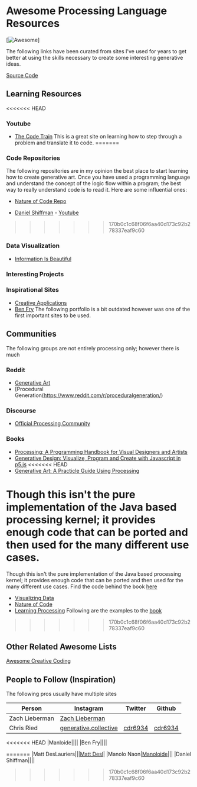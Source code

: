 

# Awesome Processing Language Resources   
[![Awesome](https://cdn.rawgit.com/sindresorhus/awesome/d7305f38d29fed78fa85652e3a63e154dd8e8829/media/badge.svg)]

The following links have been curated from sites I've used for years to get better at using the skills necessary to create some interesting generative ideas.  

[Source Code](https://github.com/processing/processing)

## Learning Resources 

<<<<<<< HEAD
### Youtube 
* [The Code Train]() 
This is a great site on learning how to step through a problem and translate it to code.
=======
### Code Repositories
The following repositories are in my opinion the best place to start learning how to create generative art. Once you have used a programming language and understand the concept of the logic flow within a program; the best way to really understand code is to read it. Here are some influential ones: 

* [Nature of Code Repo](https://github.com/nature-of-code/noc-book)

* [Daniel Shiffman](https://github.com/shiffman/LearningProcessing) - 
[Youtube](https://www.youtube.com/user/shiffman)
>>>>>>> 170b0c1c68f06f6aa40d173c92b278337eaf9c60

### Data Visualization 
* [Information Is Beautiful](https://informationisbeautiful.net/) 

### Interesting Projects 

### Inspirational Sites
* [Creative Applications](http://www.creativeapplications.net/)
* [Ben Fry](http://www.benfry.com/projects)
The following portfolio is a bit outdated however was one of the first important sites to be used. 


## Communities
The following groups are not entirely processing only; however there is much 
### Reddit 
* [Generative Art](https://reddit.com/r/generativeart) 
* [Procedural Generation(https://www.reddit.com/r/proceduralgeneration/)
### Discourse
* [Official Processing Community](https://discourse.processing.org)

### Books 
* [Processing: A Programming Handbook for Visual Designers and Artists](https://amzn.to/2lqFgGz)
* [Generative Design: Visualize, Program and Create with Javascript in p5.js](https://amzn.to/2lt3z6M) 
<<<<<<< HEAD
* [Generative Art: A Practicle Guide Using Processing](https://amzn.to/2mhaIqY)

Though this isn't the pure implementation of the Java based processing kernel; it provides enough code that can be ported and then used for the many different use cases. 
=======
Though this isn't the pure implementation of the Java based processing kernel; it provides enough code that can be ported and then used for the many different use cases. Find the code behind the book [here](https://github.com/generative-design/Code-Package-Processing-3.x)
* [Visualizing Data](https://www.amazon.com/Visualizing-Data-Explaining-Processing-Environment/dp/0596514557/ref=as_li_ss_tl?keywords=visualizing+data&qid=1569805897&s=gateway&sr=8-7&linkCode=sl1&tag=cbayes02-20&linkId=da1000926545eab13a585d82fd3edf86&language=en_US)
* [Nature of Code](https://natureofcode.com/)
* [Learning Processing](https://www.amazon.com/Learning-Processing-Beginners-Programming-Interaction-ebook/dp/B015P636IG/ref=as_li_ss_tl?keywords=learning+processing&qid=1569806621&s=gateway&sr=8-1&linkCode=sl1&tag=cbayes02-20&linkId=2ecdd991d22f392582ef22a414812764&language=en_US)
Following are the examples to the [book](https://github.com/shiffman/LearningProcessing)
>>>>>>> 170b0c1c68f06f6aa40d173c92b278337eaf9c60



## Other Related Awesome Lists 
[Awesome Creative Coding](https://github.com/terkelg/awesome-creative-coding)


## People to Follow (Inspiration)
The following pros usually have multiple sites

| Person | Instagram | Twitter | Github | 
|---|---|---|---|
|Zach Lieberman|[Zach Lieberman](https://instagram.com/zachlieberman)|||
|Chris Ried|[generative.collective](https://instagram.com/generative.collective)|[cdr6934](https://twitter.com/cdr6934)|[cdr6934](https://github.com/cdr6934)|
<<<<<<< HEAD
|Manloide||||
|Ben Fry||||

=======
|Matt DesLauriers|||[Matt Desl](https://github.com/mattdesl)|
|Manolo Naon|[Manoloide](https://instagram.com/manoloide)|||
|Daniel Shiffman||||
>>>>>>> 170b0c1c68f06f6aa40d173c92b278337eaf9c60
